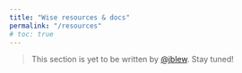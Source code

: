 ```yaml
---
title: "Wise resources & docs"
permalink: "/resources"
# toc: true
---
```


> This section is yet to be written  by [@jblew](https://steemit.com/@jblew). Stay tuned!
